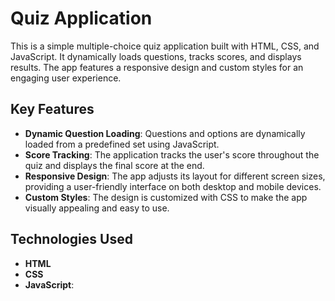# Quiz Application

This is a simple multiple-choice quiz application built with HTML, CSS, and JavaScript. It dynamically loads questions, tracks scores, and displays results. The app features a responsive design and custom styles for an engaging user experience.

## Key Features
- **Dynamic Question Loading**: Questions and options are dynamically loaded from a predefined set using JavaScript.
- **Score Tracking**: The application tracks the user's score throughout the quiz and displays the final score at the end.
- **Responsive Design**: The app adjusts its layout for different screen sizes, providing a user-friendly interface on both desktop and mobile devices.
- **Custom Styles**: The design is customized with CSS to make the app visually appealing and easy to use.

## Technologies Used
- **HTML**
- **CSS**
- **JavaScript**: 



